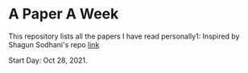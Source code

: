 # A Paper A Week
This repository lists all the papers I have read personally<a name="myfootnote1">1</a>: Inspired by Shagun Sodhani's repo [link](https://github.com/shagunsodhani/papers-I-read) 

Start Day: Oct 28, 2021.







